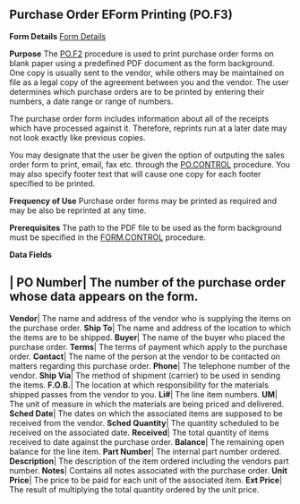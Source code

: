 ## Purchase Order EForm Printing (PO.F3)
<PageHeader />

**Form Details**
[Form Details](../PO-F3-1/README.md)

**Purpose**
The [PO.F2](../PO-F2/README.md) procedure is used to print purchase order forms on
blank paper using a predefined PDF document as the form background. One copy
is usually sent to the vendor, while others may be maintained on file as a
legal copy of the agreement between you and the vendor. The user determines
which purchase orders are to be printed by entering their numbers, a date
range or range of numbers.

The purchase order form includes information about all of the receipts which
have processed against it. Therefore, reprints run at a later date may not
look exactly like previous copies.

You may designate that the user be given the option of outputing the sales
order form to print, email, fax etc. through the [PO.CONTROL](../PO-CONTROL/README.md)
procedure. You may also specify footer text that will cause one copy for each
footer specified to be printed.

**Frequency of Use**
Purchase order forms may be printed as required and may be also be reprinted
at any time.

**Prerequisites**
The path to the PDF file to be used as the form background must be specified
in the [FORM.CONTROL](../FORM-CONTROL/README.md) procedure.

**Data Fields**

| **PO Number**|  The number of the purchase order whose data appears on the
form.
-  
**Vendor**|  The name and address of the vendor who is supplying the items on
the purchase order.
**Ship To**|  The name and address of the location to which the items are to
be shipped.
**Buyer**|  The name of the buyer who placed the purchase order.
**Terms**|  The terms of payment which apply to the purchase order.
**Contact**|  The name of the person at the vendor to be contacted on matters
regarding this purchase order.
**Phone**|  The telephone number of the vendor.
**Ship Via**|  The method of shipment (carrier) to be used in sending the
items.
**F.O.B.**|  The location at which responsibility for the materials shipped
passes from the vendor to you.
**Li#**|  The line item numbers.
**UM**|  The unit of measure in which the materials are being priced and
delivered.
**Sched Date**|  The dates on which the associated items are supposed to be
received from the vendor.
**Sched Quantity**|  The quantity scheduled to be received on the associated
date.
**Received**|  The total quantity of items received to date against the
purchase order.
**Balance**|  The remaining open balance for the line item.
**Part Number**|  The internal part number ordered.
**Description**|  The description of the item ordered including the vendors
part number.
**Notes**|  Contains all notes associated with the purchase order.
**Unit Price**|  The price to be paid for each unit of the associated item.
**Ext Price**|  The result of multiplying the total quantity ordered by the
unit price.

<badge text= "Version 8.10.57 " vertical="middle" />

<PageFooter />
